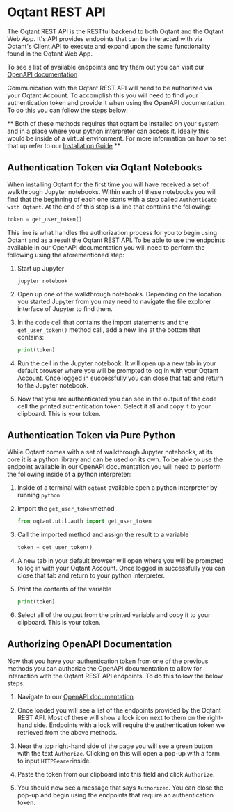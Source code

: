 # Oqtant REST API

The Oqtant REST API is the RESTful backend to both Oqtant and the Oqtant Web App. It's API provides endpoints that can be interacted with via Oqtant's Client API to execute and expand upon the same functionality found in the Oqtant Web App.

To see a list of available endpoints and try them out you can visit our [OpenAPI documentation](http://albert-dev.coldquanta.com/api/docs)

Communication with the Oqtant REST API will need to be authorized via your Oqtant Account. To accomplish this you will need to find your authentication token and provide it when using the OpenAPI documentation. To do this you can follow the steps below:

** Both of these methods requires that oqtant be installed on your system and in a place where your python interpreter can access it. Ideally this would be inside of a virtual environment. For more information on how to set that up refer to our [Installation Guide](INSTALL.md) **

## Authentication Token via Oqtant Notebooks

When installing Oqtant for the first time you will have received a set of walkthrough Jupyter notebooks. Within each of these notebooks you will find that the beginning of each one starts with a step called `Authenticate with Oqtant`. At the end of this step is a line that contains the following:

```python
token = get_user_token()
```

This line is what handles the authorization process for you to begin using Oqtant and as a result the Oqtant REST API. To be able to use the endpoints available in our OpenAPI documentation you will need to perform the following using the aforementioned step:

1. Start up Jupyter

   ```shell
   jupyter notebook
   ```

2. Open up one of the walkthrough notebooks. Depending on the location you started Jupyter from you may need to navigate the file explorer interface of Jupyter to find them.

3. In the code cell that contains the import statements and the `get_user_token()` method call, add a new line at the bottom that contains:

   ```python
   print(token)
   ```

4. Run the cell in the Jupyter notebook. It will open up a new tab in your default browser where you will be prompted to log in with your Oqtant Account. Once logged in successfully you can close that tab and return to the Jupyter notebook.

5. Now that you are authenticated you can see in the output of the code cell the printed authentication token. Select it all and copy it to your clipboard. This is your token.

## Authentication Token via Pure Python

While Oqtant comes with a set of walkthrough Jupyter notebooks, at its core it is a python library and can be used on its own. To be able to use the endpoint available in our OpenAPI documentation you will need to perform the following inside of a python interpreter:

1. Inside of a terminal with `oqtant` available open a python interpreter by running `python`

2. Import the `get_user_token`method

   ```python
   from oqtant.util.auth import get_user_token
   ```

3. Call the imported method and assign the result to a variable

   ```python
   token = get_user_token()
   ```

4. A new tab in your default browser will open where you will be prompted to log in with your Oqtant Account. Once logged in successfully you can close that tab and return to your python interpreter.

5. Print the contents of the variable

   ```python
   print(token)
   ```

6. Select all of the output from the printed variable and copy it to your clipboard. This is your token.

## Authorizing OpenAPI Documentation

Now that you have your authentication token from one of the previous methods you can authorize the OpenAPI documentation to allow for interaction with the Oqtant REST API endpoints. To do this follow the below steps:

1. Navigate to our [OpenAPI documentation](https://albert-dev.coldquanta.com/api/docs)

2. Once loaded you will see a list of the endpoints provided by the Oqtant REST API. Most of these will show a lock icon next to them on the right-hand side. Endpoints with a lock will require the authentication token we retrieved from the above methods.

3. Near the top right-hand side of the page you will see a green button with the text `Authorize`. Clicking on this will open a pop-up with a form to input `HTTPBearer`inside.

4. Paste the token from our clipboard into this field and click `Authorize`.

5. You should now see a message that says `Authorized`. You can close the pop-up and begin using the endpoints that require an authentication token.

